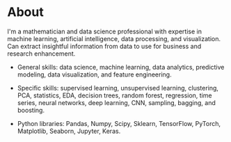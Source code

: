 # About

<!--
**danieljordan2/danieljordan2** is a ✨ _special_ ✨ repository because its `README.md` (this file) appears on your GitHub profile.

Here are some ideas to get you started:

- 🔭 I’m currently working on ...
- 🌱 I’m currently learning ...
- 👯 I’m looking to collaborate on ...
- 🤔 I’m looking for help with ...
- 💬 Ask me about ...
- 📫 How to reach me: ...
- 😄 Pronouns: ...
- ⚡ Fun fact: ...
-->

I'm a mathematician and data science professional with expertise in machine learning, artificial intelligence, data processing, and visualization. Can extract insightful information from data to use for business and research enhancement.

* General skills: data science, machine learning, data analytics, predictive modeling, data visualization, and feature engineering.

* Specific skills: supervised learning, unsupervised learning, clustering, PCA, statistics, EDA, decision trees, random forest, regression, time series, neural networks, deep learning, CNN, sampling, bagging, and boosting.

* Python libraries: Pandas, Numpy, Scipy, Sklearn, TensorFlow, PyTorch, Matplotlib, Seaborn, Jupyter, Keras.
